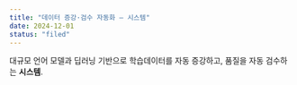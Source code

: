 ```yaml
---
title: "데이터 증강·검수 자동화 — 시스템"
date: 2024-12-01
status: "filed"
---
```

대규모 언어 모델과 딥러닝 기반으로 학습데이터를 자동 증강하고, 품질을 자동 검수하는 **시스템**.
